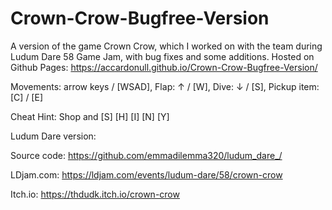 # Crown-Crow-Bugfree-Version
A version of the game Crown Crow, which I worked on with the team during Ludum Dare 58 Game Jam, with bug fixes and some additions. Hosted on Github Pages: https://accardonull.github.io/Crown-Crow-Bugfree-Version/ 

Movements: arrow keys / [WSAD], Flap: ↑ / [W], Dive: ↓ / [S], Pickup item: [C] / [E]

Cheat Hint: Shop and [S] [H] [I] [N] [Y]

Ludum Dare version:

Source code: https://github.com/emmadilemma320/ludum_dare_/ 

LDjam.com: https://ldjam.com/events/ludum-dare/58/crown-crow

Itch.io: https://thdudk.itch.io/crown-crow
